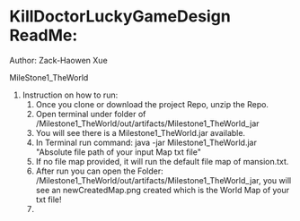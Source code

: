 # KillDoctorLuckyGameDesign ReadMe:
Author: Zack-Haowen Xue 

MileStone1_TheWorld 
1. Instruction on how to run:
   1. Once you clone or download the project Repo, unzip the Repo. 
   2. Open terminal under folder of /Milestone1_TheWorld/out/artifacts/Milestone1_TheWorld_jar
   3. You will see there is a Milestone1_TheWorld.jar available. 
   4. In Terminal run command: java -jar Milestone1_TheWorld.jar "Absolute file path of your input Map txt file"
   5. If no file map provided, it will run the default file map of mansion.txt. 
   6. After run you can open the Folder: /Milestone1_TheWorld/out/artifacts/Milestone1_TheWorld_jar, you will see an newCreatedMap.png created which is the World Map of your txt file! 
   7. 


